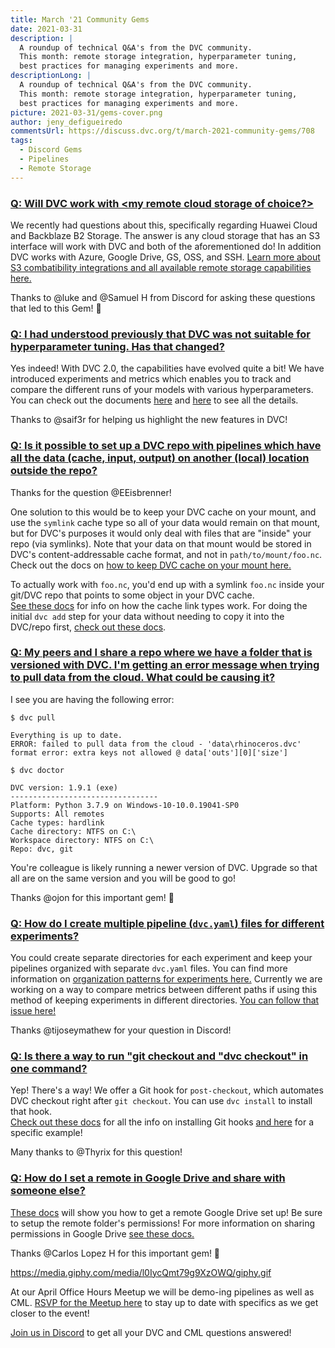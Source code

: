 ```yaml
---
title: March '21 Community Gems
date: 2021-03-31
description: |
  A roundup of technical Q&A's from the DVC community. 
  This month: remote storage integration, hyperparameter tuning,
  best practices for managing experiments and more.
descriptionLong: |
  A roundup of technical Q&A's from the DVC community. 
  This month: remote storage integration, hyperparameter tuning,
  best practices for managing experiments and more.
picture: 2021-03-31/gems-cover.png
author: jeny_defigueiredo
commentsUrl: https://discuss.dvc.org/t/march-2021-community-gems/708
tags:
  - Discord Gems
  - Pipelines
  - Remote Storage
---
```


### [Q: Will DVC work with <my remote cloud storage of choice?>](https://discord.com/channels/485586884165107732/563406153334128681/821493606770409493)

We recently had questions about this, specifically regarding Huawei Cloud and
Backblaze B2 Storage. The answer is any cloud storage that has an S3 interface
will work with DVC and both of the aforementioned do! In addition DVC works with
Azure, Google Drive, GS, OSS, and SSH.
[Learn more about S3 combatibility integrations and all available remote storage capabilities here.](https://dvc.org/doc/command-reference/remote)

Thanks to @luke and @Samuel H from Discord for asking these questions that led
to this Gem! 💎

### [Q: I had understood previously that DVC was not suitable for hyperparameter tuning. Has that changed?](https://discord.com/channels/485586884165107732/485596304961962003/820722752709328967)

Yes indeed! With DVC 2.0, the capabilities have evolved quite a bit! We have
introduced experiments and metrics which enables you to track and compare the
different runs of your models with various hyperparameters. You can check out
the documents [here](https://dvc.org/doc/start/experiments) and
[here](https://dvc.org/doc/start/metrics-parameters-plots) to see all the
details.

Thanks to @saif3r for helping us highlight the new features in DVC!

### [Q: Is it possible to set up a DVC repo with pipelines which have all the data (cache, input, output) on another (local) location outside the repo?](https://discord.com/channels/485586884165107732/485596304961962003/819509440217874473)

Thanks for the question @EEisbrenner!

One solution to this would be to keep your DVC cache on your mount, and use the
`symlink` cache type so all of your data would remain on that mount, but for
DVC's purposes it would only deal with files that are "inside" your repo (via
symlinks). Note that your data on that mount would be stored in DVC's
content-addressable cache format, and not in `path/to/mount/foo.nc`. Check out
the docs on
[how to keep DVC cache on your mount here.](https://dvc.org/doc/use-cases/shared-development-server)

To actually work with `foo.nc`, you'd end up with a symlink `foo.nc` inside your
git/DVC repo that points to some object in your DVC cache.  
[See these docs](https://dvc.org/doc/user-guide/large-dataset-optimization) for
info on how the cache link types work. For doing the initial `dvc add` step for
your data without needing to copy it into the DVC/repo first,
[check out these docs](https://dvc.org/doc/command-reference/add#example-transfer-to-the-cache).

### [Q: My peers and I share a repo where we have a folder that is versioned with DVC. I'm getting an error message when trying to pull data from the cloud. What could be causing it?](https://discord.com/channels/485586884165107732/563406153334128681/799617584336338954)

I see you are having the following error:

```dvc
$ dvc pull

Everything is up to date.
ERROR: failed to pull data from the cloud - 'data\rhinoceros.dvc' format error: extra keys not allowed @ data['outs'][0]['size']

$ dvc doctor

DVC version: 1.9.1 (exe)
---------------------------------
Platform: Python 3.7.9 on Windows-10-10.0.19041-SP0
Supports: All remotes
Cache types: hardlink
Cache directory: NTFS on C:\
Workspace directory: NTFS on C:\
Repo: dvc, git
```

You're colleague is likely running a newer version of DVC. Upgrade so that all
are on the same version and you will be good to go!

Thanks @ojon for this important gem! 💎

### [Q: How do I create multiple pipeline (`dvc.yaml`) files for different experiments?](https://discord.com/channels/485586884165107732/485596304961962003/824846339288334356)

You could create separate directories for each experiment and keep your
pipelines organized with separate `dvc.yaml` files. You can find more
information on
[organization patterns for experiments here.](https://dvc.org/doc/user-guide/experiment-management#organization-patterns)
Currently we are working on a way to compare metrics between different paths if
using this method of keeping experiments in different directories.
[You can follow that issue here!](https://github.com/iterative/dvc/issues/5074)

Thanks @tijoseymathew for your question in Discord!

### [Q: Is there a way to run "git checkout and "dvc checkout" in one command?](https://discord.com/channels/485586884165107732/563406153334128681/818488624303046677)

Yep! There's a way! We offer a Git hook for `post-checkout`, which automates DVC
checkout right after `git checkout`. You can use `dvc install` to install that
hook.  
[Check out these docs](https://dvc.org/doc/command-reference/install) for all
the info on installing Git hooks
[and here](https://dvc.org/doc/command-reference/install#example-checkout-both-git-and-dvc)
for a specific example!

Many thanks to @Thyrix for this question!

### [Q: How do I set a remote in Google Drive and share with someone else?](https://discord.com/channels/485586884165107732/563406153334128681/819432969260761131)

[These docs](https://dvc.org/doc/user-guide/setup-google-drive-remote) will show
you how to get a remote Google Drive set up! Be sure to setup the remote
folder's permissions! For more information on sharing permissions in Google
Drive
[see these docs.](https://support.google.com/drive/answer/7166529?co=GENIE.Platform%3DDesktop&hl=en)

Thanks @Carlos Lopez H for this important gem! 💎

https://media.giphy.com/media/l0IycQmt79g9XzOWQ/giphy.gif

At our April Office Hours Meetup we will be demo-ing pipelines as well as CML.
[RSVP for the Meetup here](https://www.meetup.com/DVC-Community-Virtual-Meetups/events/277245660/?isFirstPublish=true)
to stay up to date with specifics as we get closer to the event!

[Join us in Discord](https://discord.com/invite/dvwXA2N) to get all your DVC and
CML questions answered!
